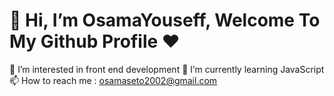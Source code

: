 








# 👋 Hi, I’m **OsamaYouseff**, Welcome To My Github Profile ♥
👀 I’m interested in front end development
🌱 I’m currently learning JavaScript
📫 How to reach me : osamaseto2002@gmail.com

<!---
OsamaYouseff/OsamaYouseff is a ✨ special ✨ repository because its `README.md` (this file) appears on your GitHub profile.
You can click the Preview link to take a look at your changes.
--->
